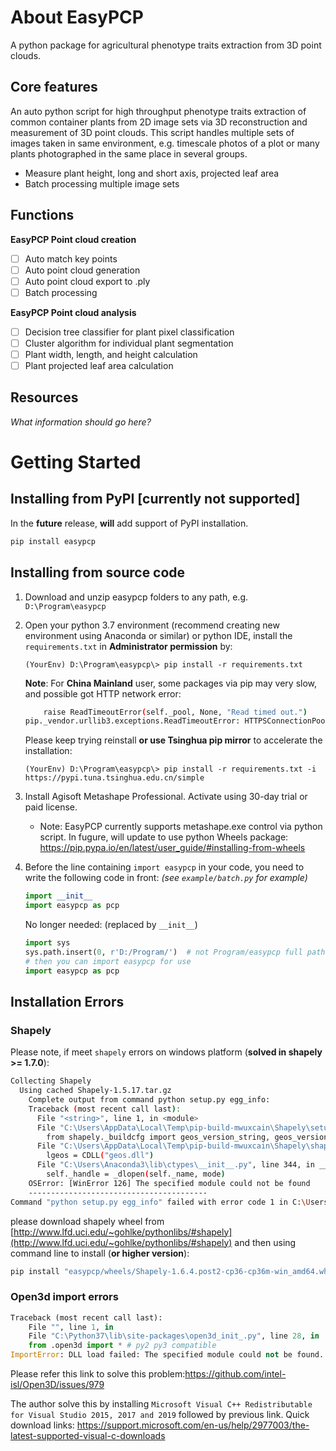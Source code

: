 # About EasyPCP
A python package for agricultural phenotype traits extraction from 3D point clouds.

## Core features

An auto python script for high throughput phenotype traits extraction of common container plants from 2D image sets via 3D reconstruction and measurement of 3D point clouds.
This script handles multiple sets of images taken in same environment, e.g. timescale photos of a plot or many plants photographed in the same place in several groups.

- Measure plant height, long and short axis, projected leaf area
- Batch processing multiple image sets

## Functions

**EasyPCP Point cloud creation**

* [ ] Auto match key points
* [ ] Auto point cloud generation
* [ ] Auto point cloud export to .ply
* [ ] Batch processing

**EasyPCP Point cloud analysis**

* [ ] Decision tree classifier for plant pixel classification
* [ ] Cluster algorithm for individual plant segmentation
* [ ] Plant width, length, and height calculation
* [ ] Plant projected leaf area calculation

## Resources

*What information should go here?*

# Getting Started

## Installing from PyPI [currently not supported]

In the **future** release, **will** add support of PyPI installation.

```bash
pip install easypcp
```

## Installing from source code

1. Download and unzip easypcp folders to any path, e.g. `D:\Program\easypcp`

2. Open your python 3.7 environment (recommend creating new environment using Anaconda or similar) or python IDE, install the `requirements.txt` in **Administrator permission** by:

   `(YourEnv) D:\Program\easypcp\> pip install -r requirements.txt`

   **Note**: For **China Mainland** user, some packages via pip may very slow, and possible got HTTP network error:

   ```bash
       raise ReadTimeoutError(self._pool, None, "Read timed out.")
   pip._vendor.urllib3.exceptions.ReadTimeoutError: HTTPSConnectionPool(port=443): Read timed out.
   ```

   Please keep trying reinstall **or use Tsinghua pip mirror** to accelerate the installation:

   `(YourEnv) D:\Program\easypcp\> pip install -r requirements.txt -i https://pypi.tuna.tsinghua.edu.cn/simple`  

3. Install Agisoft Metashape Professional. Activate using 30-day trial or paid license. 

   - Note: EasyPCP currently supports metashape.exe control via python script. In fugure, will update to use python Wheels package: https://pip.pypa.io/en/latest/user_guide/#installing-from-wheels

4. Before the line containing `import easypcp` in your code, you need to write the following code in front: *(see `example/batch.py` for example)* 

   ```python
   import __init__
   import easypcp as pcp
   ```

   No longer needed: (replaced by `__init__`)

   ```python
   import sys
   sys.path.insert(0, r'D:/Program/')  # not Program/easypcp full path
   # then you can import easypcp for use
   import easypcp as pcp
   ```

## Installation Errors

### Shapely

Please note, if meet `shapely` errors on windows platform (**solved in shapely >= 1.7.0**):

```bash
Collecting Shapely
  Using cached Shapely-1.5.17.tar.gz
    Complete output from command python setup.py egg_info:
    Traceback (most recent call last):
      File "<string>", line 1, in <module>
      File "C:\Users\AppData\Local\Temp\pip-build-mwuxcain\Shapely\setup.py", line 38, in <module>
        from shapely._buildcfg import geos_version_string, geos_version, \
      File "C:\Users\AppData\Local\Temp\pip-build-mwuxcain\Shapely\shapely\_buildcfg.py", line 200, in <module>
        lgeos = CDLL("geos.dll")
      File "C:\Users\Anaconda3\lib\ctypes\__init__.py", line 344, in __init__
        self._handle = _dlopen(self._name, mode)
    OSError: [WinError 126] The specified module could not be found
    ----------------------------------------
Command "python setup.py egg_info" failed with error code 1 in C:\Users\
```

please download shapely wheel from [http://www.lfd.uci.edu/~gohlke/pythonlibs/#shapely](http://www.lfd.uci.edu/~gohlke/pythonlibs/#shapely) and then using command line to install (**or higher version**):

```bash
pip install "easypcp/wheels/Shapely-1.6.4.post2-cp36-cp36m-win_amd64.whl"
```

### Open3d import errors

```python
Traceback (most recent call last):
	File "", line 1, in
	File "C:\Python37\lib\site-packages\open3d_init_.py", line 28, in
	from .open3d import * # py2 py3 compatible
ImportError: DLL load failed: The specified module could not be found.
```

Please refer this link to solve this problem:https://github.com/intel-isl/Open3D/issues/979

The author solve this by installing `Microsoft Visual C++ Redistributable for Visual Studio 2015, 2017 and 2019`  followed by previous link. Quick download links: https://support.microsoft.com/en-us/help/2977003/the-latest-supported-visual-c-downloads

